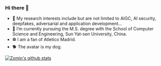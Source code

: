 ### Hi there 👋

- 🔭 My research interests include but are not limited to AIGC, AI security, deepfakes, adversarial and application development...
- 🌱 I’m currently pursuing the M.S. degree with the School of Computer Science and Engineering, Sun Yat-sen University, China.
- ⚽ I am a fan of Atletico Madrid.
- 🐕 The avatar is my dog.
  
[![Zomin's github stats](https://github-readme-stats.vercel.app/api?username=ZOMIN28&show_icons=true&theme=radical "![Zomin's github stats")](https://github.com/anuraghazra/github-readme-stats)
